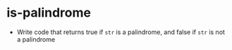 # is-palindrome

* Write code that returns true if `str` is a palindrome, and false if `str` is not a palindrome
